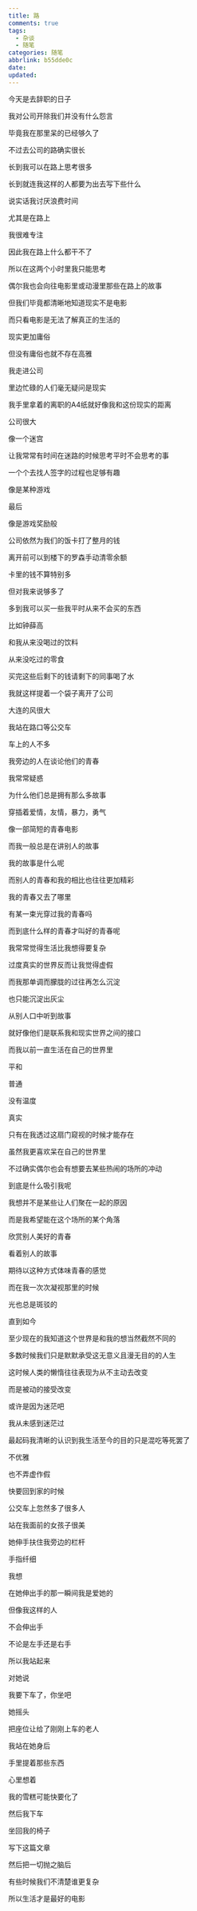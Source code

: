 ```yaml
---
title: 路
comments: true
tags:
  - 杂谈
  - 随笔
categories: 随笔
abbrlink: b55dde0c
date:
updated:
---
```

今天是去辞职的日子

我对公司开除我们并没有什么怨言

毕竟我在那里呆的已经够久了

不过去公司的路确实很长

长到我可以在路上思考很多

长到就连我这样的人都要为出去写下些什么<!--more-->

说实话我讨厌浪费时间

尤其是在路上

我很难专注

因此我在路上什么都干不了

所以在这两个小时里我只能思考

偶尔我也会向往电影里或动漫里那些在路上的故事

但我们毕竟都清晰地知道现实不是电影

而只看电影是无法了解真正的生活的

现实更加庸俗

但没有庸俗也就不存在高雅

我走进公司

里边忙碌的人们毫无疑问是现实

我手里拿着的离职的A4纸就好像我和这份现实的距离

公司很大

像一个迷宫

让我常常有时间在迷路的时候思考平时不会思考的事

一个个去找人签字的过程也足够有趣

像是某种游戏

最后

像是游戏奖励般

公司依然为我们的饭卡打了整月的钱

离开前可以到楼下的罗森手动清零余额

卡里的钱不算特别多

但对我来说够多了

多到我可以买一些我平时从来不会买的东西

比如钟薛高

和我从来没喝过的饮料

从来没吃过的零食

买完这些后剩下的钱请剩下的同事喝了水

我就这样提着一个袋子离开了公司

大连的风很大

我站在路口等公交车

车上的人不多

我旁边的人在谈论他们的青春

我常常疑惑

为什么他们总是拥有那么多故事

穿插着爱情，友情，暴力，勇气

像一部简短的青春电影

而我一般总是在讲别人的故事

我的故事是什么呢

而别人的青春和我的相比也往往更加精彩

我的青春又去了哪里

有某一束光穿过我的青春吗

而到底什么样的青春才叫好的青春呢

我常常觉得生活比我想得要复杂

过度真实的世界反而让我觉得虚假

而我那单调而朦胧的过往再怎么沉淀

也只能沉淀出灰尘

从别人口中听到故事

就好像他们是联系我和现实世界之间的接口

而我以前一直生活在自己的世界里

平和

普通

没有温度

真实

只有在我透过这扇门窥视的时候才能存在

虽然我更喜欢呆在自己的世界里

不过确实偶尔也会有想要去某些热闹的场所的冲动

到底是什么吸引我呢

我想并不是某些让人们聚在一起的原因

而是我希望能在这个场所的某个角落

欣赏别人美好的青春

看着别人的故事

期待以这种方式体味青春的感觉

而在我一次次凝视那里的时候

光也总是斑驳的

直到如今

至少现在的我知道这个世界是和我的想当然截然不同的

多数时候我们只是默默承受这无意义且漫无目的的人生

这时候人类的懒惰往往表现为从不主动去改变

而是被动的接受改变

或许是因为迷茫吧

我从未感到迷茫过

最起码我清晰的认识到我生活至今的目的只是混吃等死罢了

不优雅

也不弄虚作假

快要回到家的时候

公交车上忽然多了很多人

站在我面前的女孩子很美

她伸手扶住我旁边的栏杆

手指纤细

我想

在她伸出手的那一瞬间我是爱她的

但像我这样的人

不会伸出手

不论是左手还是右手

所以我站起来

对她说

我要下车了，你坐吧

她摇头

把座位让给了刚刚上车的老人

我站在她身后

手里提着那些东西

心里想着

我的雪糕可能快要化了

然后我下车

坐回我的椅子

写下这篇文章

然后把一切抛之脑后

有些时候我们不清楚谁更复杂

所以生活才是最好的电影